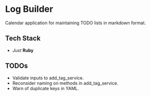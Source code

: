 # Log Builder

Calendar application for maintaining TODO lists in markdown format.

## Tech Stack

- _Just_ **Ruby**

## TODOs

- Validate inputs to add_tag_service.
- Reconsider naming on methods in add_tag_service.
- Warn of duplicate keys in YAML.
